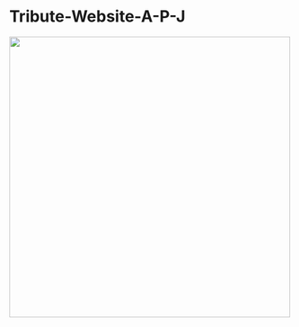 # Tribute-Website-A-P-J
<img src="https://user-images.githubusercontent.com/103406706/211212736-53f7bfb1-69c0-4da3-bda9-374cad7244df.png" width="500px" />
